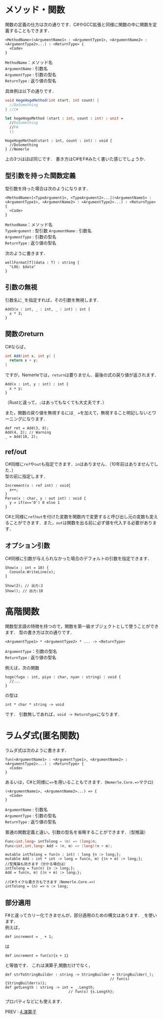 # メソッド・関数
関数の定義の仕方は次の通りです．C#やGCC拡張と同様に関数の中に関数を定義することもできます．
```
<MethodName>(<ArgumentName1> : <ArgumentType1>, <ArgumentName2> : <ArgumentType2>...) : <ReturnType> {
  <Code>
}
```

`MethodName`：メソッド名  
`ArgumentName` : 引数名  
`ArgumentType` : 引数の型名  
`ReturnType` : 返り値の型名  

具体例は以下の通りです．

```csharp
void HogeHogeMethod(int start, int count) {
  //DoSomething
} //C#
```
```fsharp
let hogeHogeMethod (start : int, count : int) : unit =
  //DoSomething
  //F#
  ()
```
```nemerle
HogeHogeMethod(start : int, count : int) : void {
  //DoSomething
} //Nemerle
```

上の3つはほぼ同じです．
書き方はC#をF#みたく書いた感じでしょうか．

## 型引数を持った関数定義
型引数を持った場合は次のようになります．
```
<MethodName>[<TypeArgument1>, <TypeArgument2>...](<ArgumentName1> : <ArgumentType1>, <ArgumentName2> : <ArgumentType2>...) : <ReturnType> {
  <Code>
}
```

`MethodName`：メソッド名  
`TypeArgument` : 型引数
`ArgumentName` : 引数名  
`ArgumentType` : 引数の型名  
`ReturnType` : 返り値の型名  

次のように書きます．  
```nemerle
wellFormat[T](data : T) : string {
  "LOG: $data"
}
```

## 引数の無視
引数名に`_`を指定すれば，その引数を無視します．

```nemerle
Add3(x : int, _ : int, _ : int) : int {
  x * 3;
}
```

## 関数のreturn
C#ならば，

```csharp
int Add(int x, int y) {
  return x + y;
}
```
ですが，Nemerleでは，`return`は要りません．最後の式の戻り値が返されます．

```nemerle
Add(x : int, y : int) : int {
  x + y;
}
```
（Rustと違って，`;`はあってもなくても大丈夫です．）  

また，関数の戻り値を無視するには`_ =`を加えて，無視すること明記しないとワーニングになります．
```nemerle
def ret = Add(3, 8);
Add(4, 2); // Warning
_ = Add(10, 2);
```

## ref/out
C#同様に`ref`や`out`も指定できます．`in`はありません．（10年前はありませんでした．）  
型の前に指定します．  
```nemerle
Increment(x : ref int) : void{
  x++;
}
Parse(x : char, y : out int) : void {
  y = if(x=='0') 0 else 1
}
```

C#と同様に`ref`/`out`を付けた変数を関数内で変更すると呼び出し元の変数も変えることができます．また，`out`は関数を出る前に必ず値を代入する必要があります．  

## オプション引数
C#同様に引数が与えられなかった場合のデフォルトの引数を指定できます．
```nemerle
Show(x : int = 10) {
  Console.WriteLine(x);
}

Show(2); // 出力:2
Show(); // 出力:10
```

# 高階関数
関数型言語の特徴を持つので，関数を第一級オブジェクトとして使うことができます．
型の書き方は次の通りです．

```
<ArgumentType1> * <ArgumentType2> * ... -> <ReturnType>
```

`ArgumentType`：引数の型名  
`ReturnType` : 返り値の型名  

例えば，次の関数  
```nemerle
hoge(fuga : int, piyo : char, nyan : string) : void {
  //...
}
```
の型は  
```nemerle
int * char * string -> void
```
です．
引数無しであれば，`void -> ReturnType`になります．

# ラムダ式(匿名関数)
ラムダ式は次のように書きます．  

```
fun(<ArgumentName1> : <ArgumentType1>, <ArgumentName2> : <ArgumentType2>...) : <ReturnType> {
  <Code>
}
```

あるいは，C#と同様に`=>`を用いることもできます．(`Nemerle.Core.=>`マクロ)  

```
(<ArgumentName1>, <ArgumentName2>...) => {
  <Code>
}
```

`ArgumentName` : 引数名  
`ArgumentType` : 引数の型名  
`ReturnType` : 返り値の型名  

普通の関数定義と違い，引数の型名を省略することができます．（型推論）  

```csharp
Func<int,long> intTolong = (n) => (long)n;
Func<int,int,long> Add = (n, m) => (long)(n + m);
```

```nemerle
mutable intTolong = fun(n : int) : long {n :> long;};
mutable Add : int * int -> long = fun(n, m) {(n + m) :> long;};
//型推論も効きます（分かる場合は）
intTolong = fun(n) {n :> long;};
Add = fun(n, m) {(n + m) :> long;};

//C#ライクな書き方もできます（Nemerle.Core.=>）
intTolong = (n) => n :> long;
```

## 部分適用
F#と違ってカリー化できませんが，部分適用のための構文はあります．`_`を使います．  
例えば，
```nemerle
def increment = _ + 1;
```
は
```nemerle
def increment = fun(x){x + 1}
```
と等価です．
これは演算子,関数だけでなく，
```nemerle
def strToStringBuilder : string -> StringBuilder = StringBuilder(_);
                                                // fun(s) {StringBuilder(s)};
def getLength : string -> int = _.Length;
                             // fun(s) {s.Length};
```
プロパティなどにも使えます．

PREV : [4.演算子](basic/4.operators.md)